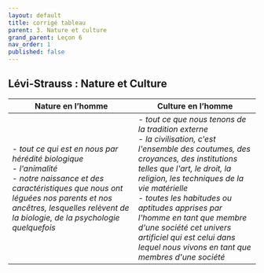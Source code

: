 ```yaml
---
layout: default
title: corrigé tableau
parent: 3. Nature et culture
grand_parent: Leçon 6
nav_order: 1
published: false
---
```


## Lévi-Strauss : Nature et Culture



| **Nature en l’homme**                                        | **Culture en l’homme**                                       |
| ------------------------------------------------------------ | ------------------------------------------------------------ |
| - *tout ce qui est en nous par hérédité biologique*      <br/>  - *l'animalité*      <br/>  - *notre naissance et des caractéristiques que nous ont léguées nos  parents et nos ancêtres, lesquelles relèvent de la biologie, de la  psychologie quelquefois* | - *tout ce que nous tenons de la tradition externe*      <br/>  - *la civilisation, c'est l'ensemble des coutumes, des  croyances, des institutions telles que l'art, le droit, la religion, les  techniques de la vie matérielle*     <br/>  - *toutes les habitudes ou aptitudes apprises par l'homme en  tant que membre d'une société*     *cet univers artificiel qui est celui dans lequel nous  vivons en tant que membres d'une société* |



